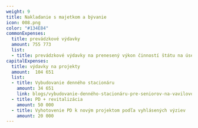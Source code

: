 ```yaml
---
weight: 9
title: Nakladanie s majetkom a bývanie 
icon: 008.png
color: "#134E84"
commonExpenses:
  title: prevádzkové výdavky
  amount: 755 773
  list:
  - title: prevádzkové výdavky na prenesený výkon činností štátu na úseku stavebného úradu, špeciálneho stavebného úradu a štátneho fondu rozvoja bývania
capitalExpenses:
  title: výdavky na projekty
  amount:  104 651
  list:
  - title: Vybudovanie denného stacionáru
    amount: 34 651
    link: blogs/vybudovanie-denného-stacionáru-pre-seniorov-na-vavilovovej-ul
  - title: PD + revitalizácia
    amount: 50 000
  - title: Vyhotovenie PD k novým projektom podľa vyhlásených výziev
    amount: 20 000
---
```


